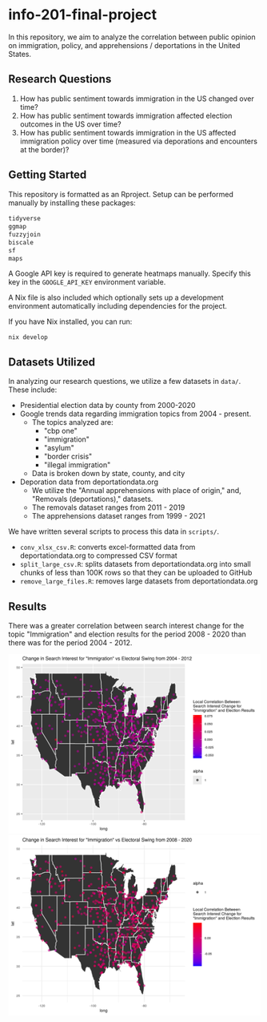 # info-201-final-project

In this repository, we aim to analyze the correlation between public opinion on immigration, policy, and apprehensions / deportations in the United States.

## Research Questions

1. How has public sentiment towards immigration in the US changed over time?
2. How has public sentiment towards immigration affected election outcomes in the US over time?
3. How has public sentiment towards immigration in the US affected immigration policy over time (measured via deporations and encounters at the border)?

## Getting Started

This repository is formatted as an Rproject. Setup can be performed manually by installing these packages:

```
tidyverse
ggmap
fuzzyjoin
biscale
sf
maps
```

A Google API key is required to generate heatmaps manually. Specify this key in the `GOOGLE_API_KEY` environment variable.

A Nix file is also included which optionally sets up a development environment automatically including dependencies for the project.

If you have Nix installed, you can run:

```bash
nix develop
```

## Datasets Utilized

In analyzing our research questions, we utilize a few datasets in `data/`. These include:

- Presidential election data by county from 2000-2020
- Google trends data regarding immigration topics from 2004 - present.
  - The topics analyzed are:
    - "cbp one"
    - "immigration"
    - "asylum"
    - "border crisis"
    - "illegal immigration"
  - Data is broken down by state, county, and city
- Deporation data from deportationdata.org
  - We utilize the "Annual apprehensions with place of origin," and, "Removals (deportations)," datasets.
  - The removals dataset ranges from 2011 - 2019
  - The apprehensions dataset ranges from 1999 - 2021

We have written several scripts to process this data in `scripts/`.

- `conv_xlsx_csv.R`: converts excel-formatted data from deportationdata.org to compressed CSV format
- `split_large_csv.R`: splits datasets from deportationdata.org into small chunks of less than 100K rows so that they can be uploaded to GitHub
- `remove_large_files.R`: removes large datasets from deportationdata.org

## Results

There was a greater correlation between search interest change for the topic "Immigration" and election results for the period 2008 - 2020 than there was for the period 2004 - 2012.

![2004 - 2012](https://github.com/dowlandaiello/info-201-final-project/blob/master/src/heat_maps/election_04_to_2012_heat_map_query_change_election_result.png)
![2008 - 2020](https://github.com/dowlandaiello/info-201-final-project/blob/master/src/heat_maps/election_08_to_2020_heat_map_query_change_election_result.png)
